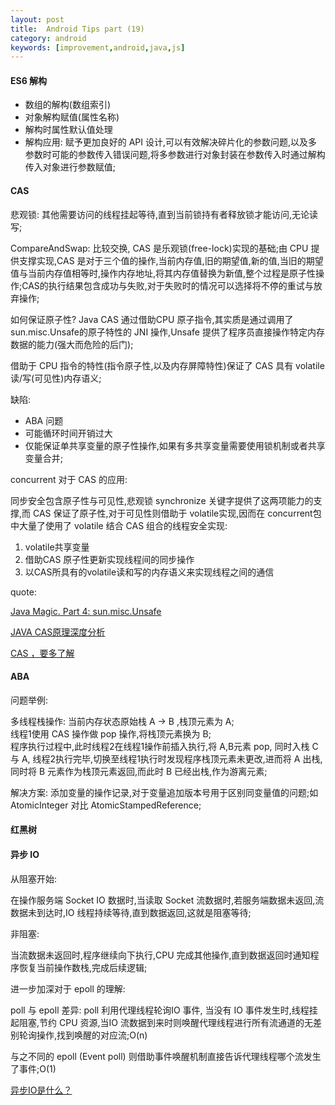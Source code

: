 ```yaml
---
layout: post
title:  Android Tips part (19)
category: android
keywords: [improvement,android,java,js]
---
```



#### ES6 解构

* 数组的解构(数组索引)          
* 对象解构赋值(属性名称)            
* 解构时属性默认值处理              
* 解构应用: 赋予更加良好的 API 设计,可以有效解决碎片化的参数问题,以及多参数时可能的参数传入错误问题,将多参数进行对象封装在参数传入时通过解构传入对象进行参数赋值;             

#### CAS  

悲观锁: 其他需要访问的线程挂起等待,直到当前锁持有者释放锁才能访问,无论读写;

CompareAndSwap: 比较交换, CAS 是乐观锁(free-lock)实现的基础;由 CPU 提供支撑实现,CAS 是对于三个值的操作,当前内存值,旧的期望值,新的值,当旧的期望值与当前内存值相等时,操作内存地址,将其内存值替换为新值,整个过程是原子性操作;CAS的执行结果包含成功与失败,对于失败时的情况可以选择将不停的重试与放弃操作;    

如何保证原子性? Java CAS 通过借助CPU 原子指令,其实质是通过调用了sun.misc.Unsafe的原子特性的 JNI 操作,Unsafe 提供了程序员直接操作特定内存数据的能力(强大而危险的后门);

借助于 CPU 指令的特性(指令原子性,以及内存屏障特性)保证了 CAS 具有 volatile读/写(可见性)内存语义;

缺陷:  

* ABA 问题             
* 可能循环时间开销过大                
* 仅能保证单共享变量的原子性操作,如果有多共享变量需要使用锁机制或者共享变量合并;

concurrent 对于 CAS 的应用: 

同步安全包含原子性与可见性,悲观锁 synchronize 关键字提供了这两项能力的支撑,而 CAS 保证了原子性,对于可见性则借助于 volatile实现,因而在 concurrent包中大量了使用了 volatile 结合 CAS 组合的线程安全实现: 

1. volatile共享变量          
2. 借助CAS 原子性更新实现线程间的同步操作                 
3. 以CAS所具有的volatile读和写的内存语义来实现线程之间的通信     


quote: 

[Java Magic. Part 4: sun.misc.Unsafe](http://ifeve.com/sun-misc-unsafe/)

[JAVA CAS原理深度分析](http://zl198751.iteye.com/blog/1848575)

[ CAS ，要多了解](http://www.importnew.com/27811.html)

#### ABA 

问题举例: 

多线程栈操作: 当前内存状态原始栈 A -> B ,栈顶元素为 A;        
线程1使用 CAS 操作做 pop 操作,将栈顶元素换为 B;        
程序执行过程中,此时线程2在线程1操作前插入执行,将 A,B元素 pop, 同时入栈 C 与 A, 线程2执行完毕,切换至线程1执行时发现程序栈顶元素未更改,进而将 A 出栈,同时将 B 元素作为栈顶元素返回,而此时 B 已经出栈,作为游离元素;


解决方案: 添加变量的操作记录,对于变量追加版本号用于区别同变量值的问题;如 AtomicInteger 对比 AtomicStampedReference;


#### 红黑树  



#### 异步 IO 

从阻塞开始:  

在操作服务端 Socket IO 数据时,当读取 Socket 流数据时,若服务端数据未返回,流数据未到达时,IO 线程持续等待,直到数据返回,这就是阻塞等待;  

非阻塞: 

当流数据未返回时,程序继续向下执行,CPU 完成其他操作,直到数据返回时通知程序恢复当前操作数栈,完成后续逻辑;



进一步加深对于 epoll 的理解: 

poll 与 epoll 差异:  poll 利用代理线程轮询IO 事件, 当没有 IO 事件发生时,线程挂起阻塞,节约 CPU 资源,当IO 流数据到来时则唤醒代理线程进行所有流通道的无差别轮询操作,找到唤醒的对应流;O(n)

与之不同的 epoll (Event poll) 则借助事件唤醒机制直接告诉代理线程哪个流发生了事件;O(1)

[异步IO是什么？](https://zhuanlan.zhihu.com/p/37640811)
